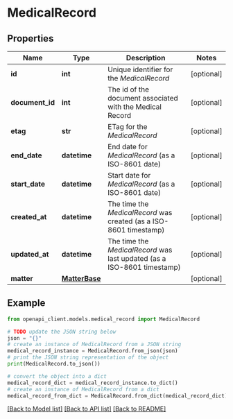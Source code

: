 # MedicalRecord


## Properties

Name | Type | Description | Notes
------------ | ------------- | ------------- | -------------
**id** | **int** | Unique identifier for the *MedicalRecord* | [optional] 
**document_id** | **int** | The id of the document associated with the Medical Record | [optional] 
**etag** | **str** | ETag for the *MedicalRecord* | [optional] 
**end_date** | **datetime** | End date for *MedicalRecord* (as a ISO-8601 date) | [optional] 
**start_date** | **datetime** | Start date for *MedicalRecord* (as a ISO-8601 date) | [optional] 
**created_at** | **datetime** | The time the *MedicalRecord* was created (as a ISO-8601 timestamp) | [optional] 
**updated_at** | **datetime** | The time the *MedicalRecord* was last updated (as a ISO-8601 timestamp) | [optional] 
**matter** | [**MatterBase**](MatterBase.md) |  | [optional] 

## Example

```python
from openapi_client.models.medical_record import MedicalRecord

# TODO update the JSON string below
json = "{}"
# create an instance of MedicalRecord from a JSON string
medical_record_instance = MedicalRecord.from_json(json)
# print the JSON string representation of the object
print(MedicalRecord.to_json())

# convert the object into a dict
medical_record_dict = medical_record_instance.to_dict()
# create an instance of MedicalRecord from a dict
medical_record_from_dict = MedicalRecord.from_dict(medical_record_dict)
```
[[Back to Model list]](../README.md#documentation-for-models) [[Back to API list]](../README.md#documentation-for-api-endpoints) [[Back to README]](../README.md)


